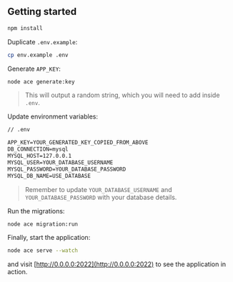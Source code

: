 ## Getting started

```bash
npm install
```

Duplicate `.env.example`:

```bash
cp env.example .env
```

Generate `APP_KEY`:

```bash
node ace generate:key
```

> This will output a random string, which you will need to add inside `.env`.

Update environment variables:

```txt
// .env

APP_KEY=YOUR_GENERATED_KEY_COPIED_FROM_ABOVE
DB_CONNECTION=mysql
MYSQL_HOST=127.0.0.1
MYSQL_USER=YOUR_DATABASE_USERNAME
MYSQL_PASSWORD=YOUR_DATABASE_PASSWORD
MYSQL_DB_NAME=USE_DATABASE
```

> Remember to update `YOUR_DATABASE_USERNAME` and `YOUR_DATABASE_PASSWORD` with your database details.

Run the migrations:

```bash
node ace migration:run
```

Finally, start the application:

```bash
node ace serve --watch
```

and visit [http://0.0.0.0:2022](http://0.0.0.0:2022) to see the application in action.

